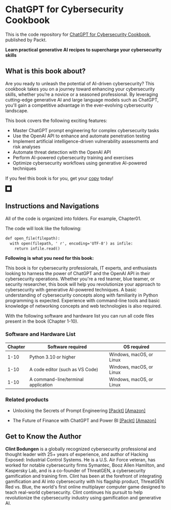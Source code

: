 # ChatGPT for Cybersecurity Cookbook

<a href="https://www.packtpub.com/product/chatgpt-for-cybersecurity-cookbook/9781805124047"><img src="https://content.packt.com/B21091/cover_image_small.jpg" alt="" height="256px" align="right"></a>

This is the code repository for [ChatGPT for Cybersecurity Cookbook](https://www.packtpub.com/product/chatgpt-for-cybersecurity-cookbook/9781805124047), published by Packt.

**Learn practical generative AI recipes to supercharge your cybersecurity skills**

## What is this book about?
Are you ready to unleash the potential of AI-driven cybersecurity? This cookbook takes you on a journey toward enhancing your cybersecurity skills, whether you’re a novice or a seasoned professional. By leveraging cutting-edge generative AI and large language models such as ChatGPT, you'll gain a competitive advantage in the ever-evolving cybersecurity landscape.
	
This book covers the following exciting features:
* Master ChatGPT prompt engineering for complex cybersecurity tasks
* Use the OpenAI API to enhance and automate penetration testing
* Implement artificial intelligence-driven vulnerability assessments and risk analyses
* Automate threat detection with the OpenAI API
* Perform AI-powered cybersecurity training and exercises
* Optimize cybersecurity workflows using generative AI-powered techniques

If you feel this book is for you, get your [copy](https://www.amazon.com/dp/1805124048) today! 

<a href="https://www.packtpub.com/?utm_source=github&utm_medium=banner&utm_campaign=GitHubBanner"><img src="https://raw.githubusercontent.com/PacktPublishing/GitHub/master/GitHub.png" 
alt="https://www.packtpub.com/" border="5" /></a>


## Instructions and Navigations
All of the code is organized into folders. For example, Chapter01.

The code will look like the following:
```
def open_file(filepath):
  with open(filepath, ' r', encoding='UTF-8') as infile:
    return infile.read()
```

**Following is what you need for this book:**

This book is for cybersecurity professionals, IT experts, and enthusiasts looking to harness the power of ChatGPT and the OpenAI API in their cybersecurity operations. Whether you're a red teamer, blue teamer, or security researcher, this book will help you revolutionize your approach to cybersecurity with generative AI-powered techniques. A basic understanding of cybersecurity concepts along with familiarity in Python programming is expected. Experience with command-line tools and basic knowledge of networking concepts and web technologies is also required.

With the following software and hardware list you can run all code files present in the book (Chapter 1-10).

### Software and Hardware List

| Chapter  | Software required                    | OS required                      |
| -------- | -------------------------------------| ---------------------------------|
| 1-10     | Python 3.10 or higher                | Windows, macOS, or Linux         |
| 1-10     | A code editor (such as VS Code)      | Windows, macOS, or Linux         |
| 1-10     | A command-line/terminal application  | Windows, macOS, or Linux         |


### Related products <Other books you may enjoy>
* ​​Unlocking the Secrets of Prompt Engineering​  [[Packt]](https://www.packtpub.com/product/unlocking-the-secrets-of-prompt-engineering/9781835083833) [[Amazon]](https://www.amazon.in/dp/1835083838)

* The Future of Finance with ChatGPT and Power BI​  [[Packt]](https://www.packtpub.com/product/the-future-of-finance-with-chatgpt-and-power-bi/9781805123347) [[Amazon]](https://www.amazon.com/dp/1805123343)

## Get to Know the Author
**Clint Bodungen** 
is a globally recognized cybersecurity professional and thought leader with 25+ years of experience, and author of Hacking Exposed: Industrial Control Systems. He is a U.S. Air Force veteran, has worked for notable cybersecurity firms Symantec, Booz Allen Hamilton, and Kaspersky Lab, and is a co-founder of ThreatGEN, a cybersecurity gamification and training firm. Clint has been at the forefront of integrating gamification and AI into cybersecurity with his flagship product, ThreatGEN Red vs. Blue, the world's first online multiplayer computer game designed to teach real-world cybersecurity. Clint continues his pursuit to help revolutionize the cybersecurity industry using gamification and generative AI.
